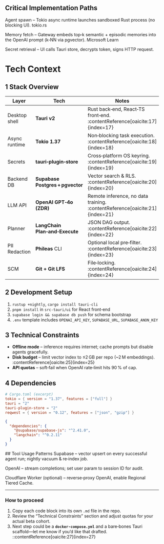 ## Critical Implementation Paths
Agent spawn – Tokio async runtime launches sandboxed Rust process (no blocking UI). 
tokio.rs

Memory fetch – Gateway embeds top‑k semantic + episodic memories into the OpenAI prompt (k‑NN via pgvector). 
Microsoft Learn

Secret retrieval – UI calls Tauri store, decrypts token, signs HTTP request. 


# Tech Context

## 1 Stack Overview  
| Layer | Tech | Notes |
|-------|------|-------|
| Desktop shell | **Tauri v2** | Rust back‑end, React‑TS front‑end. :contentReference[oaicite:17]{index=17} |
| Async runtime | **Tokio 1.37** | Non‑blocking task execution. :contentReference[oaicite:18]{index=18} |
| Secrets | **tauri‑plugin‑store** | Cross‑platform OS keyring. :contentReference[oaicite:19]{index=19} |
| Backend DB | **Supabase Postgres + pgvector** | Vector search & RLS. :contentReference[oaicite:20]{index=20} |
| LLM API | **OpenAI GPT‑4o (ZDR)** | Remote inference, no data training. :contentReference[oaicite:21]{index=21} |
| Planner | **LangChain Plan‑and‑Execute** | JSON DAG output. :contentReference[oaicite:22]{index=22} |
| PII Redaction | **Phileas** CLI | Optional local pre‑filter. :contentReference[oaicite:23]{index=23} |
| SCM | **Git + Git LFS** | File‑locking. :contentReference[oaicite:24]{index=24} |

## 2 Development Setup  
1. `rustup +nightly`, `cargo install tauri-cli`  
2. `pnpm install` in `src-tauri/ui` for React front‑end  
3. `supabase login && supabase db push` for schema bootstrap  
4. `.env` template includes `OPENAI_API_KEY`, `SUPABASE_URL`, `SUPABASE_ANON_KEY`  

## 3 Technical Constraints  
* **Offline mode** – inference requires internet; cache prompts but disable agents gracefully.  
* **Disk budget** – limit vector index to ≤2 GB per repo (~2 M embeddings). :contentReference[oaicite:25]{index=25}  
* **API quotas** – soft‑fail when OpenAI rate‑limit hits 90 % of cap.  

## 4 Dependencies  
```toml
# Cargo.toml (excerpt)
tokio = { version = "1.37", features = ["full"] }
tauri = "2"
tauri-plugin-store = "2"
reqwest = { version = "0.12", features = ["json", "gzip"] }
```

```json
{
  "dependencies": {
    "@supabase/supabase-js": "^2.41.0",
    "langchain": "^0.2.11"
  }
}
```
## Tool Usage Patterns
Supabase – vector upsert on every successful agent run; nightly vacuum & re‑index job.

OpenAI – stream completions; set user param to session ID for audit.

Cloudflare Worker (optional) – reverse‑proxy OpenAI, enable Regional Tiered Cache. 


---

### How to proceed
1. Copy each code block into its own `.md` file in the repo.  
2. Review the “Technical Constraints” section and adjust quotas for your actual beta cohort.  
3. Next step could be a **`docker‑compose.yml`** and a bare‑bones Tauri scaffold—let me know if you’d like that drafted.
::contentReference[oaicite:27]{index=27}